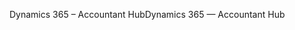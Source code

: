 <span data-ttu-id="2df3b-101">Dynamics 365 – Accountant Hub</span><span class="sxs-lookup"><span data-stu-id="2df3b-101">Dynamics 365 — Accountant Hub</span></span>

